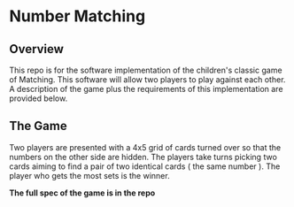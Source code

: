 # Number Matching

## Overview
This repo is for the software implementation of the children's classic game of Matching. This software will allow two players to play against each other. A description of the game plus the requirements of this implementation are provided below.

## The Game
Two players are presented with a 4x5 grid of cards turned over so that the numbers on the other side are hidden. The players take turns picking two cards aiming to find a pair of two identical cards ( the same number ). The player who gets the most sets is the winner. 

**The full spec of the game is in the repo**
